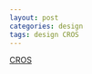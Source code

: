 ```yaml
---
layout: post
categories: design
tags: design CROS
---
```


[CROS](https://developer.mozilla.org/en-US/docs/Web/HTTP/CORS)